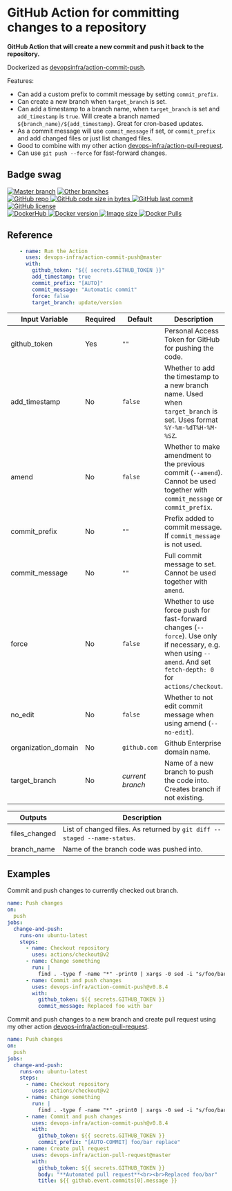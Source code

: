 # GitHub Action for committing changes to a repository

**GitHub Action that will create a new commit and push it back to the repository.**

Dockerized as [devopsinfra/action-commit-push](https://hub.docker.com/repository/docker/devopsinfra/action-commit-push).

Features:
* Can add a custom prefix to commit message by setting `commit_prefix`.
* Can create a new branch when `target_branch` is set.  
* Can add a timestamp to a branch name, when `target_branch` is set and `add_timestamp` is `true`. Will create a branch named `${branch_name}/${add_timestamp}`. Great for cron-based updates.
* As a commit message will use `commit_message` if set, or `commit_prefix` and add changed files or just list changed files.
* Good to combine with my other action [devops-infra/action-pull-request](https://github.com/devops-infra/action-pull-request).
* Can use `git push --force` for fast-forward changes.


## Badge swag
[![Master branch](https://github.com/devops-infra/action-commit-push/workflows/Master%20branch/badge.svg)](https://github.com/devops-infra/action-commit-push/actions?query=workflow%3A%22Master+branch%22)
[![Other branches](https://github.com/devops-infra/action-commit-push/workflows/Other%20branches/badge.svg)](https://github.com/devops-infra/action-commit-push/actions?query=workflow%3A%22Other+branches%22)
<br>
[
![GitHub repo](https://img.shields.io/badge/GitHub-devops--infra%2Faction--commit--push-blueviolet.svg?style=plastic&logo=github)
![GitHub code size in bytes](https://img.shields.io/github/languages/code-size/devops-infra/action-commit-push?color=blueviolet&label=Code%20size&style=plastic&logo=github)
![GitHub last commit](https://img.shields.io/github/last-commit/devops-infra/action-commit-push?color=blueviolet&logo=github&style=plastic&label=Last%20commit)
![GitHub license](https://img.shields.io/github/license/devops-infra/action-commit-push?color=blueviolet&logo=github&style=plastic&label=License)
](https://github.com/devops-infra/action-commit-push "shields.io")
<br>
[
![DockerHub](https://img.shields.io/badge/DockerHub-devopsinfra%2Faction--commit--push-blue.svg?style=plastic&logo=docker)
![Docker version](https://img.shields.io/docker/v/devopsinfra/action-commit-push?color=blue&label=Version&logo=docker&style=plastic)
![Image size](https://img.shields.io/docker/image-size/devopsinfra/action-commit-push/latest?label=Image%20size&style=plastic&logo=docker)
![Docker Pulls](https://img.shields.io/docker/pulls/devopsinfra/action-commit-push?color=blue&label=Pulls&logo=docker&style=plastic)
](https://hub.docker.com/r/devopsinfra/action-commit-push "shields.io")


## Reference

```yaml
    - name: Run the Action
      uses: devops-infra/action-commit-push@master
      with:
        github_token: "${{ secrets.GITHUB_TOKEN }}"
        add_timestamp: true
        commit_prefix: "[AUTO]"
        commit_message: "Automatic commit"
        force: false
        target_branch: update/version
```


| Input Variable      | Required | Default          | Description                                                                                                                                                        |
| ------------------- | -------- | ---------------- | ------------------------------------------------------------------------------------------------------------------------------------------------------------------ |
| github_token        | Yes      | `""`             | Personal Access Token for GitHub for pushing the code.                                                                                                             |
| add_timestamp       | No       | `false`          | Whether to add the timestamp to a new branch name. Used when `target_branch` is set. Uses format `%Y-%m-%dT%H-%M-%SZ`.                                             |
| amend               | No       | `false`          | Whether to make amendment to the previous commit (`--amend`). Cannot be used together with `commit_message` or `commit_prefix`.                                    |
| commit_prefix       | No       | `""`             | Prefix added to commit message. If `commit_message` is not used.                                                                                                   |
| commit_message      | No       | `""`             | Full commit message to set. Cannot be used together with `amend`.                                                                                                  |
| force               | No       | `false`          | Whether to use force push for fast-forward changes (`--force`). Use only if necessary, e.g. when using `--amend`. And set `fetch-depth: 0` for `actions/checkout`. |
| no_edit             | No       | `false`          | Whether to not edit commit message when using amend (`--no-edit`).                                                                                                 |
| organization_domain | No       | `github.com`     | Github Enterprise domain name.                                                                                                                                     |
| target_branch       | No       | *current branch* | Name of a new branch to push the code into. Creates branch if not existing.                                                                                        |

| Outputs       | Description                                                              |
| ------------- | ------------------------------------------------------------------------ |
| files_changed | List of changed files. As returned by `git diff --staged --name-status`. |
| branch_name   | Name of the branch code was pushed into.                                 |


## Examples

Commit and push changes to currently checked out branch.
```yaml
name: Push changes
on:
  push
jobs:
  change-and-push:
    runs-on: ubuntu-latest
    steps:
      - name: Checkout repository
        uses: actions/checkout@v2
      - name: Change something
        run: |
          find . -type f -name "*" -print0 | xargs -0 sed -i "s/foo/bar/g"
      - name: Commit and push changes
        uses: devops-infra/action-commit-push@v0.8.4
        with:
          github_token: ${{ secrets.GITHUB_TOKEN }}
          commit_message: Replaced foo with bar
```

Commit and push changes to a new branch and create pull request using my other action [devops-infra/action-pull-request](https://github.com/devops-infra/action-pull-request).
```yaml
name: Push changes
on:
  push
jobs:
  change-and-push:
    runs-on: ubuntu-latest
    steps:
      - name: Checkout repository
        uses: actions/checkout@v2
      - name: Change something
        run: |
          find . -type f -name "*" -print0 | xargs -0 sed -i "s/foo/bar/g"
      - name: Commit and push changes
        uses: devops-infra/action-commit-push@v0.8.4
        with:
          github_token: ${{ secrets.GITHUB_TOKEN }}
          commit_prefix: "[AUTO-COMMIT] foo/bar replace"
      - name: Create pull request
        uses: devops-infra/action-pull-request@master
        with:
          github_token: ${{ secrets.GITHUB_TOKEN }}
          body: "**Automated pull request**<br><br>Replaced foo/bar"
          title: ${{ github.event.commits[0].message }}
```

